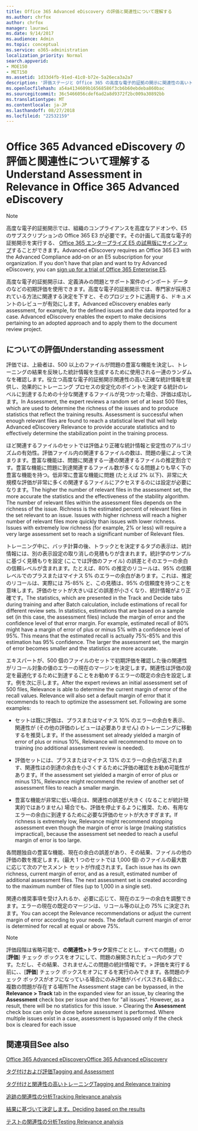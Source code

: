 ```yaml
---
title: Office 365 Advanced eDiscovery の評価と関連性について理解する
ms.author: chrfox
author: chrfox
manager: laurawi
ms.date: 9/14/2017
ms.audience: Admin
ms.topic: conceptual
ms.service: o365-administration
localization_priority: Normal
search.appverid:
- MOE150
- MET150
ms.assetid: 1d33d4fb-91ed-41c0-b72e-5a26eca3a2a7
description: '評価ステージと Office 365 の高度な電子的証拠の開示に関連性の高いトレーニング中に問題の豊富な機能を判断する際にその役割の概要を取得します。  '
ms.openlocfilehash: a54a4134609b16568586f3cb6b60ebdeba860bac
ms.sourcegitcommit: 36c5466056cdef6ad2a8d9372f2bc009a30892bb
ms.translationtype: MT
ms.contentlocale: ja-JP
ms.lasthandoff: 08/27/2018
ms.locfileid: "22532159"
---
```

# <a name="understand-assessment-in-relevance-in-office-365-advanced-ediscovery"></a><span data-ttu-id="18c28-103">Office 365 Advanced eDiscovery の評価と関連性について理解する</span><span class="sxs-lookup"><span data-stu-id="18c28-103">Understand Assessment in Relevance in Office 365 Advanced eDiscovery</span></span>

> [!NOTE]
> <span data-ttu-id="18c28-p101">高度な電子的証拠開示では、組織のコンプライアンスを高度なアドオンや、E5 のサブスクリプションの Office 365 E3 が必要です。その計画して高度な電子的証拠開示を実行する、 [Office 365 エンタープライズ E5 の試用版にサインアップ](https://go.microsoft.com/fwlink/p/?LinkID=698279)することができます。</span><span class="sxs-lookup"><span data-stu-id="18c28-p101">Advanced eDiscovery requires an Office 365 E3 with the Advanced Compliance add-on or an E5 subscription for your organization. If you don't have that plan and want to try Advanced eDiscovery, you can [sign up for a trial of Office 365 Enterprise E5](https://go.microsoft.com/fwlink/p/?LinkID=698279).</span></span> 
  
<span data-ttu-id="18c28-p102">高度な電子的証拠開示は、定義済みの問題とサポート案件のインポート データのなどの初期評価を使用できます。高度な電子的証拠開示では、専門家が採用されている方法に関連する決定を下すと、そのプロジェクトに適用する、ドキュメントのレビューが有効にします。</span><span class="sxs-lookup"><span data-stu-id="18c28-p102">Advanced eDiscovery enables early assessment, for example, for the defined issues and the data imported for a case. Advanced eDiscovery enables the expert to make decisions pertaining to an adopted approach and to apply them to the document review project.</span></span>
  
## <a name="understanding-assessment"></a><span data-ttu-id="18c28-108">についての評価</span><span class="sxs-lookup"><span data-stu-id="18c28-108">Understanding assessment</span></span>

<span data-ttu-id="18c28-p103">評価では、上級者は、500 以上のファイルが問題の豊富な機能を決定し、トレーニングの結果を反映した統計情報を生成するために使用される一連のランダムなを確認します。役立つ高度な電子的証拠開示関連性の高い正確な統計情報を提供し、効果的にトレーニング プロセスの安定化のポイントを決定する統計のレベルに到達するための十分な関連するファイルが見つかった場合、評価は成功します。</span><span class="sxs-lookup"><span data-stu-id="18c28-p103">In Assessment, the expert reviews a random set of at least 500 files, which are used to determine the richness of the issues and to produce statistics that reflect the training results. Assessment is successful when enough relevant files are found to reach a statistical level that will help Advanced eDiscovery Relevance to provide accurate statistics and to effectively determine the stabilization point in the training process.</span></span> 
  
<span data-ttu-id="18c28-p104">ほど関連するファイルのセットでは評価より正確な統計情報と安定性のアルゴリズムの有効性。評価ファイル内の関連するファイルの数は、問題の量によって決まります。豊富な機能は、問題に関連する一連の関連するファイルの推定割合です。豊富な機能に問題に到達関連するファイル数が多くなる問題よりも早く下の豊富な機能を持つ。低非常に豊富な機能に問題 (たとえば 2% 以下)、非常に大規模な評価が非常に多くの関連するファイルにアクセスするのには設定が必要になります。</span><span class="sxs-lookup"><span data-stu-id="18c28-p104">The higher the number of relevant files in the assessment set, the more accurate the statistics and the effectiveness of the stability algorithm. The number of relevant files within the assessment files depends on the richness of the issue. Richness is the estimated percent of relevant files in the set relevant to an issue. Issues with higher richness will reach a higher number of relevant files more quickly than issues with lower richness. Issues with extremely low richness (for example, 2% or less) will require a very large assessment set to reach a significant number of Relevant files.</span></span>
  
<span data-ttu-id="18c28-p105">トレーニング中に、バッチ計算の後、トラックとを決定するタブの表示は、統計情報には、別の表示設定の取り消しの見積もりが含まれます。統計学のサンプルに基づく見積もりを設定 (ここでは評価のファイル) の誤差とそのエラーの余白の信頼レベルが含まれます。たとえば、80% の推定のリコールは、95% の信頼レベルでのプラスまたはマイナス 5% のエラーの余白があります。これは、推定のリコールは、実際には 75-85% と、この見積は、95% の信頼度を持つことを意味します。評価のセットが大きいほどの誤差が小さくなり、統計情報がより正確です。</span><span class="sxs-lookup"><span data-stu-id="18c28-p105">The statistics, which are presented in the Track and Decide tabs during training and after Batch calculation, include estimations of recall for different review sets. In statistics, estimations that are based on a sample set (in this case, the assessment files) include the margin of error and the confidence level of that error margin. For example, estimated recall of 80% might have a margin of error of plus or minus 5% with a confidence level of 95%. This means that the estimated recall is actually 75%-85% and this estimation has 95% confidence. The larger the assessment set, the margin of error becomes smaller and the statistics are more accurate.</span></span> 
  
<span data-ttu-id="18c28-p106">エキスパートが、500 個のファイルのセットで初期評価を確認した後の関連性がリコール対象の値のエラーの現在のマージンを決定します。関連性は評価の設定を最適化するために到達することをお勧めするエラーの既定の余白を設定します。例を次に示します。</span><span class="sxs-lookup"><span data-stu-id="18c28-p106">After the expert reviews an initial assessment set of 500 files, Relevance is able to determine the current margin of error of the recall values. Relevance will also set a default margin of error that it recommends to reach to optimize the assessment set. Following are some examples:</span></span>
  
- <span data-ttu-id="18c28-124">セットは既に評価は、プラスまたはマイナス 10% のエラーの余白を表示、関連性が (その他の評価のレビューは必要ありません) のトレーニングに移動するを推奨します。</span><span class="sxs-lookup"><span data-stu-id="18c28-124">If the assessment set already yielded a margin of error of plus or minus 10%, Relevance will recommend to move on to training (no additional assessment review is needed).</span></span> 
    
- <span data-ttu-id="18c28-125">評価セットには、プラスまたはマイナス 13% のエラーの余白が返されます、関連性はの到達の余白を小さくするために評価の確認をお勧め可能性があります。</span><span class="sxs-lookup"><span data-stu-id="18c28-125">If the assessment set yielded a margin of error of plus or minus 13%, Relevance might recommend the review of another set of assessment files to reach a smaller margin.</span></span> 
    
- <span data-ttu-id="18c28-126">豊富な機能が非常に低い場合は、関連性の誤差が大きく (なることが統計現実的ではありません) 場合でも、評価を停止するように推奨、ため、有用なエラーの余白に到達するために必要な評価のセットが大きすぎます。</span><span class="sxs-lookup"><span data-stu-id="18c28-126">If richness is extremely low, Relevance might recommend stopping assessment even though the margin of error is large (making statistics impractical), because the assessment set needed to reach a useful margin of error is too large.</span></span>
    
<span data-ttu-id="18c28-p107">各問題独自の豊富な機能、現在の余白の誤差があり、その結果、ファイルの他の評価の数を推定します。(最大 1 つのセットでは 1,000 個) のファイルの最大数に応じて次のアセスメント セットが作成されます。</span><span class="sxs-lookup"><span data-stu-id="18c28-p107">Each issue has its own richness, current margin of error, and as a result, estimated number of additional assessment files. The next assessment set is created according to the maximum number of files (up to 1,000 in a single set).</span></span>
  
<span data-ttu-id="18c28-p108">関連の推奨事項を受け入れるか、必要に応じて、現在のエラーの余白を調整できます。エラーの現在の既定のマージンは、リコール等の以上の 75% に決定されます。</span><span class="sxs-lookup"><span data-stu-id="18c28-p108">You can accept the Relevance recommendations or adjust the current margin of error according to your needs. The default current margin of error is determined for recall at equal or above 75%.</span></span>
  
> [!NOTE]
> <span data-ttu-id="18c28-p109">評価段階は省略可能で、**の関連性\>トラック**案件ごととし、すべての問題」の [**評価**] チェック ボックスをオフにして、問題の展開されたビュー内のタブです。ただし、その結果、されませんこの問題の統計情報です。> 評価を実行する前に、、[**評価**] チェック ボックスをオフにするを実行のみできます。各問題のチェック ボックスがオフになっている場合にのみ評価がバイパスされる場合に、複数の問題が存在する場所</span><span class="sxs-lookup"><span data-stu-id="18c28-p109">The Assessment stage can be bypassed, in the **Relevance \> Track** tab in the expanded view for an issue, by clearing the **Assessment** check box per issue and then for "all issues". However, as a result, there will be no statistics for this issue. > Clearing the **Assessment** check box can only be done before assessment is performed. Where multiple issues exist in a case, assessment is bypassed only if the check box is cleared for each issue</span></span> 
  
## <a name="see-also"></a><span data-ttu-id="18c28-135">関連項目</span><span class="sxs-lookup"><span data-stu-id="18c28-135">See also</span></span>

[<span data-ttu-id="18c28-136">Office 365 Advanced eDiscovery</span><span class="sxs-lookup"><span data-stu-id="18c28-136">Office 365 Advanced eDiscovery</span></span>](office-365-advanced-ediscovery.md)
  
[<span data-ttu-id="18c28-137">タグ付けおよび評価</span><span class="sxs-lookup"><span data-stu-id="18c28-137">Tagging and Assessment</span></span>](tagging-and-assessment-in-advanced-ediscovery.md)
  
[<span data-ttu-id="18c28-138">タグ付けと関連性の高いトレーニング</span><span class="sxs-lookup"><span data-stu-id="18c28-138">Tagging and Relevance training</span></span>](tagging-and-relevance-training-in-advanced-ediscovery.md)
  
[<span data-ttu-id="18c28-139">追跡の関連性の分析</span><span class="sxs-lookup"><span data-stu-id="18c28-139">Tracking Relevance analysis</span></span>](track-relevance-analysis-in-advanced-ediscovery.md)
  
[<span data-ttu-id="18c28-140">結果に基づいて決定します。</span><span class="sxs-lookup"><span data-stu-id="18c28-140">Deciding based on the results</span></span>](decision-based-on-the-results-in-advanced-ediscovery.md)
  
[<span data-ttu-id="18c28-141">テストの関連性の分析</span><span class="sxs-lookup"><span data-stu-id="18c28-141">Testing Relevance analysis</span></span>](test-relevance-analysis-in-advanced-ediscovery.md)


